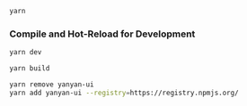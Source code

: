 
```sh
yarn
```
### Compile and Hot-Reload for Development

```sh
yarn dev
```
```sh
yarn build
```
```sh
yarn remove yanyan-ui
yarn add yanyan-ui --registry=https://registry.npmjs.org/
```


